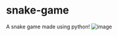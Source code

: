 # snake-game
A snake game made using python!
![image](https://github.com/Shiroth07/snake-game/assets/128440990/017938bf-825c-4c1e-bb8a-6fb114567934)
